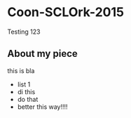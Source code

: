 # Coon-SCLOrk-2015
Testing 123

## About my piece

this is bla


* list 1
* di this
* do that
* better this way!!!!

